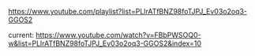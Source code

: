 https://www.youtube.com/playlist?list=PLlrATfBNZ98foTJPJ_Ev03o2oq3-GGOS2

current:
https://www.youtube.com/watch?v=FBbPWSOQ0-w&list=PLlrATfBNZ98foTJPJ_Ev03o2oq3-GGOS2&index=10
